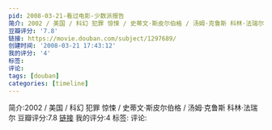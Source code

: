```yaml
---
pid: 2008-03-21-看过电影-少数派报告
简介: 2002 / 美国 / 科幻 犯罪 惊悚 / 史蒂文·斯皮尔伯格 / 汤姆·克鲁斯 科林·法瑞尔
豆瓣评分: '7.8'
链接: https://movie.douban.com/subject/1297689/
创建时间: '2008-03-21 17:43:12'
我的评分: '4'
标签:
评论:
tags: [douban]
categories: [timeline]
---
```

简介:2002 / 美国 / 科幻 犯罪 惊悚 / 史蒂文·斯皮尔伯格 / 汤姆·克鲁斯 科林·法瑞尔
豆瓣评分:7.8
[链接](https://movie.douban.com/subject/1297689/)
我的评分:4
标签:
评论:
